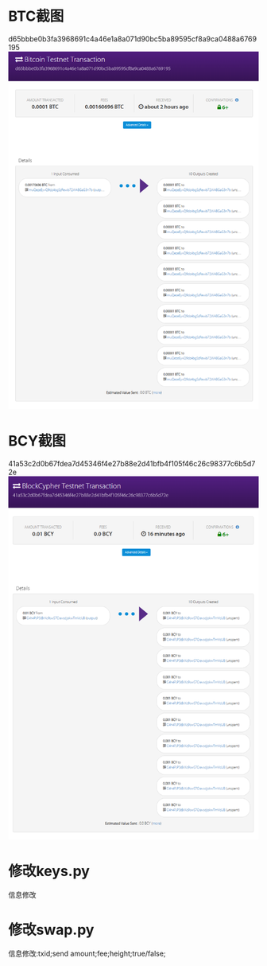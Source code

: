 # BTC截图
d65bbbe0b3fa3968691c4a46e1a8a071d90bc5ba89595cf8a9ca0488a6769195
![alt text](pic/1.png)

# BCY截图
41a53c2d0b67fdea7d45346f4e27b88e2d41bfb4f105f46c26c98377c6b5d72e
![alt text](pic/2.png)

# 修改keys.py 
信息修改

# 修改swap.py 
信息修改:txid;send amount;fee;height;true/false;
